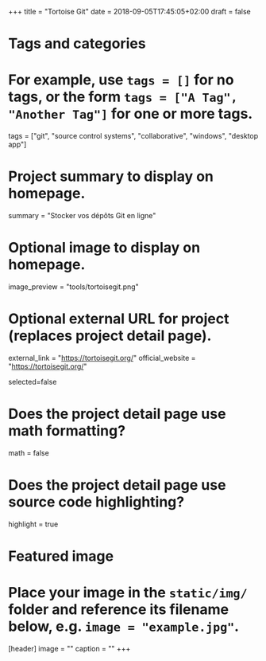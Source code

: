 +++
title = "Tortoise Git"
date = 2018-09-05T17:45:05+02:00
draft = false

# Tags and categories
# For example, use `tags = []` for no tags, or the form `tags = ["A Tag", "Another Tag"]` for one or more tags.
tags = ["git", "source control systems", "collaborative", "windows", "desktop app"]

# Project summary to display on homepage.
summary = "Stocker vos dépôts Git en ligne"

# Optional image to display on homepage.
image_preview = "tools/tortoisegit.png"

# Optional external URL for project (replaces project detail page).
external_link = "https://tortoisegit.org/"
official_website = "https://tortoisegit.org/"

selected=false

# Does the project detail page use math formatting?
math = false

# Does the project detail page use source code highlighting?
highlight = true


# Featured image
# Place your image in the `static/img/` folder and reference its filename below, e.g. `image = "example.jpg"`.
[header]
image = ""
caption = ""
+++
